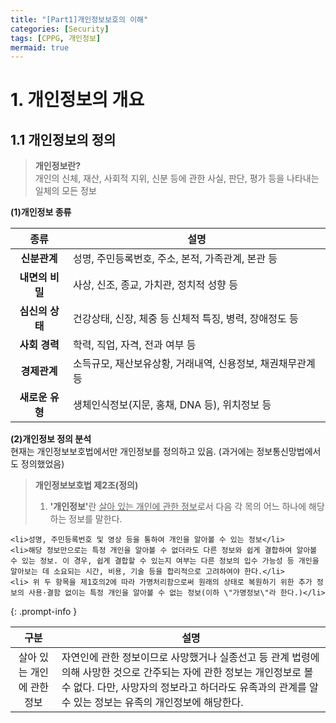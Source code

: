 ```yaml
---
title: "[Part1]개인정보보호의 이해"
categories: [Security]
tags: [CPPG, 개인정보]
mermaid: true
---
```

# 1. 개인정보의 개요 
## 1.1 개인정보의 정의  

> **개인정보란?**  
> 개인의 신체, 재산, 사회적 지위, 신분 등에 관한 사실, 판단, 평가 등을 나타내는 일체의 모든 정보  

**(1)개인정보 종류**  

| 종류 | 설명 |
|:----:|------|
| **신분관계** | 성명, 주민등록번호, 주소, 본적, 가족관계, 본관 등 |
| **내면의 비밀** | 사상, 신조, 종교, 가치관, 정치적 성향 등 |
| **심신의 상태** | 건강상태, 신장, 체중 등 신체적 특징, 병력, 장애정도 등 | 
| **사회 경력** | 학력, 직업, 자격, 전과 여부 등 |
| **경제관계** | 소득규모, 재산보유상황, 거래내역, 신용정보, 채권채무관계 등 |
| **새로운 유형** | 생체인식정보(지문, 홍채, DNA 등), 위치정보 등 |

**(2)개인정보 정의 분석**  
현재는 개인정보보호법에서만 개인정보를 정의하고 있음. (과거에는 정보통신망법에서도 정의했었음)  

> **개인정보보호법 제2조(정의)**  
> 1. <strong>'개인정보'</strong>란 <u>살아 있는 개인에 관한 정보</u>로서 다음 각 목의 어느 하나에 해당하는 정보를 말한다.  
> <ul style=\"padding-left: 1em;\">
    <li>성명, 주민등록번호 및 영상 등을 통하여 개인을 알아볼 수 있는 정보</li>
    <li>해당 정보만으로는 특정 개인을 알아볼 수 없더라도 다른 정보와 쉽게 결합하여 알아볼 수 있는 정보. 이 경우, 쉽게 결합할 수 있는지 여부는 다른 정보의 입수 가능성 등 개인을 알아보는 데 소요되는 시간, 비용, 기술 등을 합리적으로 고려하여야 한다.</li>
    <li> 위 두 항목을 제1호의2에 따라 가명처리함으로써 원래의 상태로 복원하기 위한 추가 정보의 사용·결함 없이는 특정 개인을 알아볼 수 없는 정보(이하 \"가명정보\"라 한다.)</li>
 </ul>  
{: .prompt-info }

| 구분 | 설명 | 
|:--:|--|
|살아 있는 개인에 관한 정보 | 자연인에 관한 정보이므로 사망했거나 실종선고 등 관계 법령에 의해 사망한 것으로 간주되는 자에 관한 정보는 개인정보로 볼 수 없다. 다만, 사망자의 정보라고 하더라도 유족과의 관계를 알 수 있는 정보는 유족의 개인정보에 해당한다. | 